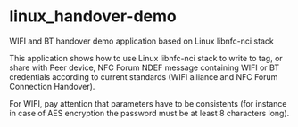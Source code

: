 # linux_handover-demo
WIFI and BT handover demo application based on Linux libnfc-nci stack

This application shows how to use Linux libnfc-nci stack to write to tag, or share with Peer device, NFC Forum NDEF message containing WIFI or BT credentials according to current standards (WIFI alliance and NFC Forum Connection Handover).

For WIFI, pay attention that parameters have to be consistents (for instance in case of AES encryption the password must be at least 8 characters long).
